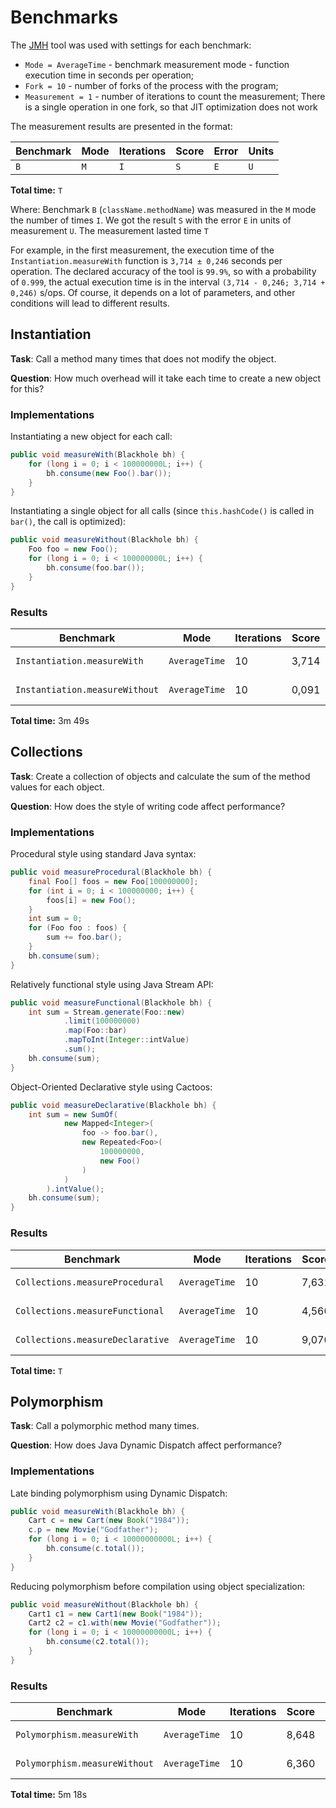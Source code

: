 # Benchmarks

The [JMH](https://github.com/openjdk/jmh) tool was used with settings for each benchmark:

+ `Mode = AverageTime` - benchmark measurement mode - function execution time in seconds per operation;
+ `Fork = 10` - number of forks of the process with the program;
+ `Measurement = 1` - number of iterations to count the measurement;
There is a single operation in one fork, so that JIT optimization does not work


The measurement results are presented in the format:

Benchmark | Mode | Iterations | Score | Error | Units
------ | ------ | ------ | ------ | ------ | ------
`B` | `M` | `I` | `S` | `E` | `U`

**Total time:** `T`

Where: Benchmark `B` (`className.methodName`) was measured in the `M` mode the number of times `I`. We got the result `S` with the error `E` in units of measurement `U`. The measurement lasted time `T`

For example, in the first measurement, the execution time of the `Instantiation.measureWith` function is `3,714 ± 0,246` seconds per operation.
The declared accuracy of the tool is `99.9%`, so with a probability of `0.999`, the actual execution time is in the interval `(3,714 - 0,246; 3,714 + 0,246)` s/ops. Of course, it depends on a lot of parameters, and other conditions will lead to different results.



## Instantiation

**Task**: Call a method many times that does not modify the object.

**Question**: How much overhead will it take each time to create a new object for this?

### Implementations

Instantiating a new object for each call:

```Java
public void measureWith(Blackhole bh) {
    for (long i = 0; i < 100000000L; i++) {
        bh.consume(new Foo().bar());
    }
}
```

Instantiating a single object for all calls (since `this.hashCode()` is called in `bar()`, the call is optimized):

```Java
public void measureWithout(Blackhole bh) {
    Foo foo = new Foo();
    for (long i = 0; i < 100000000L; i++) {
        bh.consume(foo.bar());
    }
}
```

### Results

Benchmark | Mode | Iterations | Score | Error | Units
------ | ------ |------| ------ | ------ | ------
`Instantiation.measureWith` | `AverageTime` | 10 | 3,714 | ± 0,246 | s/op 
`Instantiation.measureWithout` | `AverageTime` | 10 | 0,091 | ± 0,004 | s/op
 
**Total time:** 3m 49s



## Collections

**Task**: Create a collection of objects and calculate the sum of the method values for each object.

**Question**: How does the style of writing code affect performance?

### Implementations

Procedural style using standard Java syntax:

```Java
public void measureProcedural(Blackhole bh) {
    final Foo[] foos = new Foo[100000000];
    for (int i = 0; i < 100000000; i++) {
        foos[i] = new Foo();
    }
    int sum = 0;
    for (Foo foo : foos) {
        sum += foo.bar();
    }
    bh.consume(sum);
}
```

Relatively functional style using Java Stream API:

```Java
public void measureFunctional(Blackhole bh) {
    int sum = Stream.generate(Foo::new)
            .limit(100000000)
            .map(Foo::bar)
            .mapToInt(Integer::intValue)
            .sum();
    bh.consume(sum);
}
```

Object-Oriented Declarative style using Cactoos:

```Java
public void measureDeclarative(Blackhole bh) {
    int sum = new SumOf(
            new Mapped<Integer>(
                foo -> foo.bar(),
                new Repeated<Foo>(
                    100000000,
                    new Foo()
                )
            )
        ).intValue();
    bh.consume(sum);
}
```

### Results

Benchmark | Mode | Iterations | Score | Error | Units
------ | ------ |------| ------ | ------ | ------
`Collections.measureProcedural` | `AverageTime` | 10 | 7,631 | ± 0,524 | s/op
`Collections.measureFunctional` | `AverageTime` | 10 | 4,560 | ± 0,595 | s/op
`Collections.measureDeclarative` | `AverageTime` | 10 | 9,070 | ± 5,783 | s/op

**Total time:** `T`



## Polymorphism

**Task**: Call a polymorphic method many times.

**Question**: How does Java Dynamic Dispatch affect performance?

### Implementations

Late binding polymorphism using Dynamic Dispatch:

```Java
public void measureWith(Blackhole bh) {
    Cart c = new Cart(new Book("1984"));
    c.p = new Movie("Godfather");
    for (long i = 0; i < 10000000000L; i++) {
        bh.consume(c.total());
    }
}
```

Reducing polymorphism before compilation using object specialization:

```Java
public void measureWithout(Blackhole bh) {
    Cart1 c1 = new Cart1(new Book("1984"));
    Cart2 c2 = c1.with(new Movie("Godfather"));
    for (long i = 0; i < 10000000000L; i++) {
        bh.consume(c2.total());
    }
}
```

### Results

Benchmark | Mode | Iterations | Score | Error | Units
------ | ------ | ------ | ------ | ------ | ------
`Polymorphism.measureWith` | `AverageTime` | 10 | 8,648 | ± 0,834 | s/op
`Polymorphism.measureWithout` | `AverageTime` | 10 | 6,360 | ± 0,346 | s/op

**Total time:** 5m 18s

